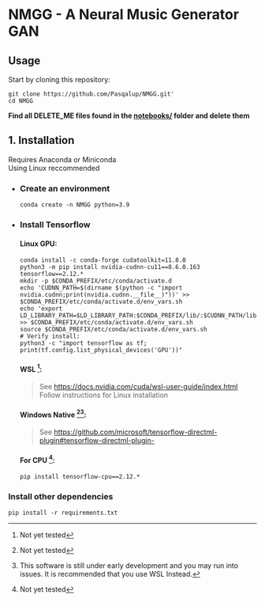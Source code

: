 # NMGG - A Neural Music Generator GAN

## Usage

Start by cloning this repository:
```
git clone https://github.com/Pasqalup/NMGG.git'
cd NMGG
```
**Find all DELETE_ME files found in the [notebooks/](notebooks/) folder and delete them**

## 1. Installation
  Requires Anaconda or Miniconda<br />
  Using Linux reccommended

  - ### Create an environment
    ```
    conda create -n NMGG python=3.9
    ```
  - ### Install Tensorflow
     #### Linux GPU:
      ```
      conda install -c conda-forge cudatoolkit=11.8.0
      python3 -m pip install nvidia-cudnn-cu11==8.6.0.163 tensorflow==2.12.*
      mkdir -p $CONDA_PREFIX/etc/conda/activate.d
      echo 'CUDNN_PATH=$(dirname $(python -c "import nvidia.cudnn;print(nvidia.cudnn.__file__)"))' >> $CONDA_PREFIX/etc/conda/activate.d/env_vars.sh
      echo 'export LD_LIBRARY_PATH=$LD_LIBRARY_PATH:$CONDA_PREFIX/lib/:$CUDNN_PATH/lib' >> $CONDA_PREFIX/etc/conda/activate.d/env_vars.sh
      source $CONDA_PREFIX/etc/conda/activate.d/env_vars.sh
      # Verify install:
      python3 -c "import tensorflow as tf; print(tf.config.list_physical_devices('GPU'))"
      ```
      #### WSL [^1]:
      > See https://docs.nvidia.com/cuda/wsl-user-guide/index.html   
      Follow instructions for Linux installation
        
      #### Windows Native [^1][^2]:
      > See https://github.com/microsoft/tensorflow-directml-plugin#tensorflow-directml-plugin-    
        
      #### For CPU [^1]:
      ```
      pip install tensorflow-cpu==2.12.*
      ```
### Install other dependencies
```
pip install -r requirements.txt
```

[^1]: Not yet tested
[^2]: This software is still under early development and you may run into issues. It is recommended that you use WSL Instead.
